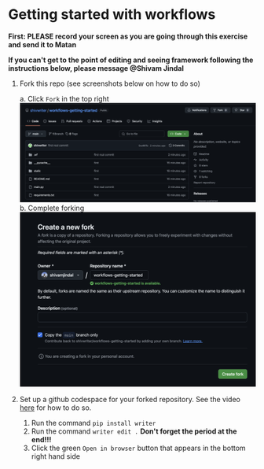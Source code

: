 # Getting started with workflows
**First: PLEASE record your screen as you are going through this exercise and send it to Matan**

**If you can't get to the point of editing and seeing framework following the instructions below, please message @Shivam Jindal**

1. Fork this repo (see screenshots below on how to do so)

   a. Click `Fork` in the top right ![Click Fork in Top Right](./static/first.png)
   b. Complete forking ![Confirm Fork](./static/second.png)


3.  Set up a github codespace for your forked repository. See the video [here](https://www.loom.com/share/3ec11a67435a43ed8c6e9efaab99e0bc?sid=072b2cf5-4ed7-4ee2-af19-b1c206f81172) for how to do so.
	1.  Run the command `pip install writer`
	2.  Run the command `writer edit .` **Don't forget the period at the end!!!**
	3.  Click the green `Open in browser` button that appears in the bottom right hand side
